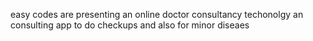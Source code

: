 easy codes are presenting an online doctor consultancy techonolgy
an consulting app to do checkups and also for minor diseaes
